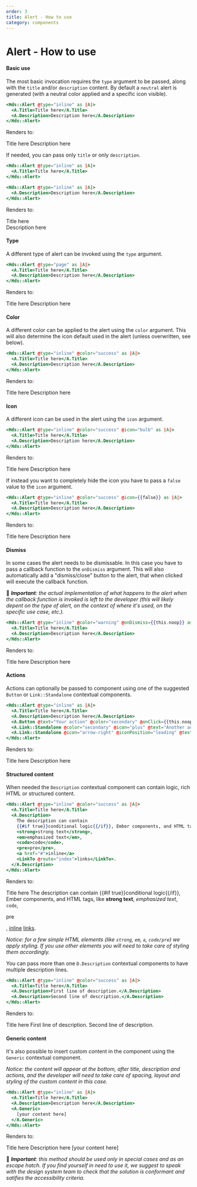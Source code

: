 ```yaml
---
order: 3
title: Alert - How to use
category: components
---
```


# Alert - How to use

#### Basic use

The most basic invocation requires the `type` argument to be passed, along with the `title` and/or `description` content. By default a `neutral` alert is generated (with a neutral color applied and a specific icon visible).

```handlebars
<Hds::Alert @type="inline" as |A|>
  <A.Title>Title here</A.Title>
  <A.Description>Description here</A.Description>
</Hds::Alert>
```

Renders to:

Title here Description here

If needed, you can pass only `title` or only `description`.

```handlebars
<Hds::Alert @type="inline" as |A|>
  <A.Title>Title here</A.Title>
</Hds::Alert>
```

```handlebars
<Hds::Alert @type="inline" as |A|>
  <A.Description>Description here</A.Description>
</Hds::Alert>
```

Renders to:

Title here  
Description here

#### Type

A different type of alert can be invoked using the `type` argument.

```handlebars
<Hds::Alert @type="page" as |A|>
  <A.Title>Title here</A.Title>
  <A.Description>Description here</A.Description>
</Hds::Alert>
```

Renders to:

Title here Description here

#### Color

A different color can be applied to the alert using the `color` argument. This will also determine the icon default used in the alert (unless overwritten, see below).

```handlebars
<Hds::Alert @type="inline" @color="success" as |A|>
  <A.Title>Title here</A.Title>
  <A.Description>Description here</A.Description>
</Hds::Alert>
```

Renders to:

Title here Description here

#### Icon

A different icon can be used in the alert using the `icon` argument.

```handlebars
<Hds::Alert @type="inline" @color="success" @icon="bulb" as |A|>
  <A.Title>Title here</A.Title>
  <A.Description>Description here</A.Description>
</Hds::Alert>
```

Renders to:

Title here Description here

If instead you want to completely hide the icon you have to pass a `false` value to the `icon` argument.

```handlebars
<Hds::Alert @type="inline" @color="success" @icon={{false}} as |A|>
  <A.Title>Title here</A.Title>
  <A.Description>Description here</A.Description>
</Hds::Alert>
```

Renders to:

Title here Description here

#### Dismiss

In some cases the alert needs to be dismissable. In this case you have to pass a callback function to the `onDismiss` argument. This will also automatically add a "dismiss/close" button to the alert, that when clicked will execute the callback function.

🚨 _**Important**: the actual implementation of what happens to the alert when the callback function is invoked is left to the developer (this will likely depent on the type of alert, on the context of where it's used, on the specific use case, etc.)._

```handlebars
<Hds::Alert @type="inline" @color="warning" @onDismiss={{this.noop}} as |A|>
  <A.Title>Title here</A.Title>
  <A.Description>Description here</A.Description>
</Hds::Alert>
```

Renders to:

Title here Description here

#### Actions

Actions can optionally be passed to component using one of the suggested `Button` or `Link::Standalone` contextual components.

```handlebars
<Hds::Alert @type="inline" as |A|>
  <A.Title>Title here</A.Title>
  <A.Description>Description here</A.Description>
  <A.Button @text="Your action" @color="secondary" @onClick={{this.noop}} />
  <A.Link::Standalone @color="secondary" @icon="plus" @text="Another action" @route="..." />
  <A.Link::Standalone @icon="arrow-right" @iconPosition="leading" @text="Another action" @href="#" />
</Hds::Alert>
```

Renders to:

Title here Description here

#### Structured content

When needed the `Description` contextual component can contain logic, rich HTML or structured content.

```handlebars
<Hds::Alert @type="inline" @color="success" as |A|>
  <A.Title>Title here</A.Title>
  <A.Description>
    The description can contain
    {{#if true}}conditional logic{{/if}}, Ember components, and HTML tags, like
    <strong>strong text</strong>,
    <em>emphasized text</em>,
    <code>code</code>,
    <pre>pre</pre>,
    <a href="#">inline</a>
    <LinkTo @route="index">links</LinkTo>.
  </A.Description>
</Hds::Alert>
```

Renders to:

Title here The description can contain {{#if true}}conditional logic{{/if}}, Ember components, and HTML tags, like **strong text**, _emphasized text_, `code`,

pre

, [inline](#) [links](/).

_Notice: for a few simple HTML elements (like `strong`, `em`, `a`, `code/pre`) we apply styling. If you use other elements you will need to take care of styling them accordingly._

You can pass more than one `D.Description` contextual components to have multiple description lines.

```handlebars
<Hds::Alert @type="inline" @color="success" as |A|>
  <A.Title>Title here</A.Title>
  <A.Description>First line of description.</A.Description>
  <A.Description>Second line of description.</A.Description>
</Hds::Alert>
```

Renders to:

Title here First line of description. Second line of description.

#### Generic content

It's also possible to insert custom content in the component using the `Generic` contextual component.

_Notice: the content will appear at the bottom, after title, description and actions, and the developer will need to take care of spacing, layout and styling of the custom content in this case._

```handlebars
<Hds::Alert @type="inline" as |A|>
  <A.Title>Title here</A.Title>
  <A.Description>Description here</A.Description>
  <A.Generic>
    [your content here]
  </A.Generic>
</Hds::Alert>
```

Renders to:

Title here Description here \[your content here\]

🚨 _**Important**: this method should be used only in special cases and as an escape hatch. If you find yourself in need to use it, we suggest to speak with the design system team to check that the solution is conformant and satifies the accessibility criteria._